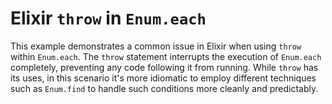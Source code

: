 # Elixir `throw` in `Enum.each`

This example demonstrates a common issue in Elixir when using `throw` within `Enum.each`.  The `throw` statement interrupts the execution of `Enum.each` completely, preventing any code following it from running.  While `throw` has its uses, in this scenario it's more idiomatic to employ different techniques such as `Enum.find` to handle such conditions more cleanly and predictably.